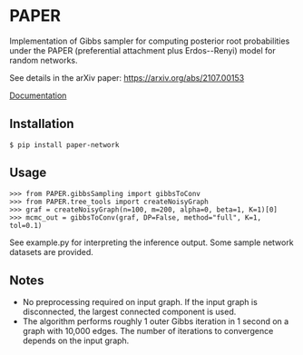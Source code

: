 PAPER
====

Implementation of Gibbs sampler for computing posterior root
probabilities under the PAPER (preferential attachment plus
Erdos--Renyi) model for random networks.

See details in the arXiv paper: https://arxiv.org/abs/2107.00153

[Documentation]

[Documentation]: https://nineisprime.github.io/PAPER/

Installation
-------------

	$ pip install paper-network


Usage
------

	>>> from PAPER.gibbsSampling import gibbsToConv
	>>> from PAPER.tree_tools import createNoisyGraph
	>>> graf = createNoisyGraph(n=100, m=200, alpha=0, beta=1, K=1)[0]
	>>> mcmc_out = gibbsToConv(graf, DP=False, method="full", K=1, tol=0.1)
					   
See example.py for interpreting the inference output. Some sample
network datasets are provided.

Notes
------
* No preprocessing required on input graph. If the
  input graph is disconnected, the largest connected component is
  used.
* The algorithm
  performs roughly 1 outer Gibbs iteration in 1 second on a graph with
  10,000 edges. The number of iterations to convergence depends on the
  input graph.
